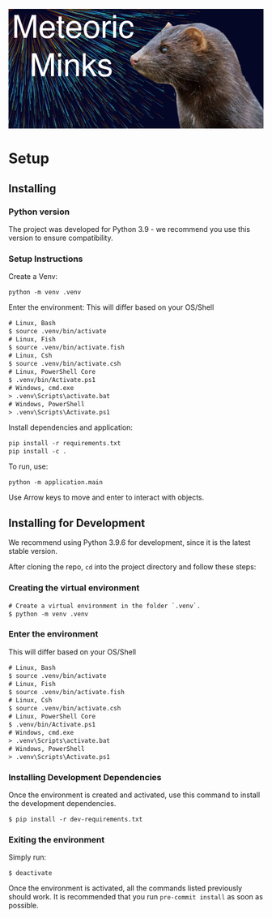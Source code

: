 ![Meteoric Minks Banner](https://raw.githubusercontent.com/meteoric-minks/code-jam/main/src/banner.png)

# Setup

## Installing

### Python version
The project was developed for Python 3.9 - we recommend you use this version to ensure compatibility.

### Setup Instructions

Create a Venv:
```shell
python -m venv .venv
```

Enter the environment:
This will differ based on your OS/Shell
```shell
# Linux, Bash
$ source .venv/bin/activate
# Linux, Fish
$ source .venv/bin/activate.fish
# Linux, Csh
$ source .venv/bin/activate.csh
# Linux, PowerShell Core
$ .venv/bin/Activate.ps1
# Windows, cmd.exe
> .venv\Scripts\activate.bat
# Windows, PowerShell
> .venv\Scripts\Activate.ps1
```

Install dependencies and application:
```
pip install -r requirements.txt
pip install -c .
```

To run, use:
```shell
python -m application.main
```

Use Arrow keys to move and enter to interact with objects.

## Installing for Development

We recommend using Python 3.9.6 for development, since it is the latest stable version.

After cloning the repo, `cd` into the project directory and follow these steps:

### Creating the virtual environment
```shell
# Create a virtual environment in the folder `.venv`.
$ python -m venv .venv
```

### Enter the environment
This will differ based on your OS/Shell
```shell
# Linux, Bash
$ source .venv/bin/activate
# Linux, Fish
$ source .venv/bin/activate.fish
# Linux, Csh
$ source .venv/bin/activate.csh
# Linux, PowerShell Core
$ .venv/bin/Activate.ps1
# Windows, cmd.exe
> .venv\Scripts\activate.bat
# Windows, PowerShell
> .venv\Scripts\Activate.ps1
```

### Installing Development Dependencies
Once the environment is created and activated, use this command to install the development dependencies.
```shell
$ pip install -r dev-requirements.txt
```

### Exiting the environment
Simply run:
```shell
$ deactivate
```

Once the environment is activated, all the commands listed previously should work. It is recommended that you run `pre-commit install` as soon as possible.
